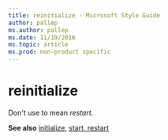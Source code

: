 ```yaml
---
title: reinitialize - Microsoft Style Guide
author: pallep
ms.author: pallep
ms.date: 11/19/2016
ms.topic: article
ms.prod: non-product specific
---
```


# reinitialize

Don't use to mean *restart*. 

**See also** [initialize](/style-guide/a-z-word-list-term-collections/i/initialize), [start, restart](/style-guide/a-z-word-list-term-collections/s/start-restart)
